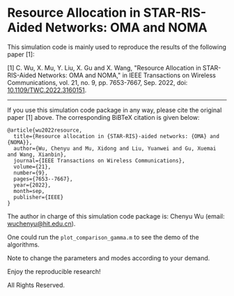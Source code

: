 # Resource Allocation in STAR-RIS-Aided Networks: OMA and NOMA

This simulation code is mainly used to reproduce the results of the following paper [1]:

[1]  C. Wu, X. Mu, Y. Liu, X. Gu and X. Wang, "Resource Allocation in STAR-RIS-Aided Networks: OMA and NOMA," in IEEE Transactions on Wireless Communications, vol. 21, no. 9, pp. 7653-7667, Sep. 2022, doi: [10.1109/TWC.2022.3160151](https://ieeexplore.ieee.org/abstract/document/9740451).

*********************************************************************************************************************************
If you use this simulation code package in any way, please cite the original paper [1] above.  The corresponding BiBTeX citation is given below:
```
@article{wu2022resource,
  title={Resource allocation in {STAR-RIS}-aided networks: {OMA} and {NOMA}},
  author={Wu, Chenyu and Mu, Xidong and Liu, Yuanwei and Gu, Xuemai and Wang, Xianbin},
  journal={IEEE Transactions on Wireless Communications},
  volume={21},
  number={9},
  pages={7653--7667},
  year={2022},
  month=sep,
  publisher={IEEE}
}
```

The author in charge of this simulation code package is: Chenyu Wu (email: wuchenyu@hit.edu.cn).

One could run the `plot_comparison_gamma.m` to see the demo of the algorithms.

Note to change the parameters and modes according to your demand.

Enjoy the reproducible research!

All Rights Reserved. 
